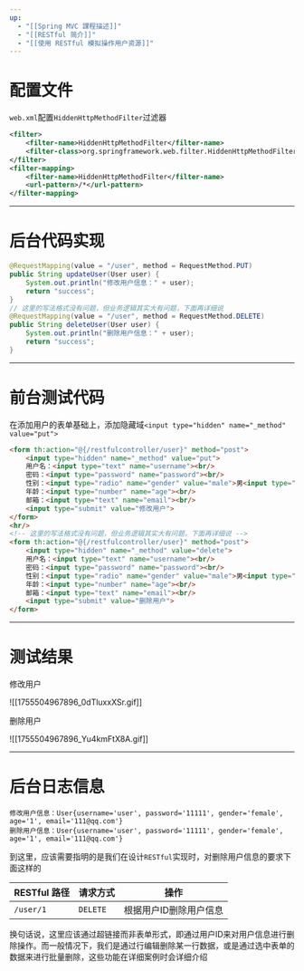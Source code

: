 ```yaml
---
up:
  - "[[Spring MVC 課程描述]]"
  - "[[RESTful 简介]]"
  - "[[使用 RESTful 模拟操作用户资源]]"
---
```

# **配置文件**

`web.xml`配置`HiddenHttpMethodFilter`过滤器

```xml
<filter>
    <filter-name>HiddenHttpMethodFilter</filter-name>
    <filter-class>org.springframework.web.filter.HiddenHttpMethodFilter</filter-class>
</filter>
<filter-mapping>
    <filter-name>HiddenHttpMethodFilter</filter-name>
    <url-pattern>/*</url-pattern>
</filter-mapping>
```

---

# **后台代码实现**

```java
@RequestMapping(value = "/user", method = RequestMethod.PUT)
public String updateUser(User user) {
    System.out.println("修改用户信息：" + user);
    return "success";
}
// 这里的写法格式没有问题，但业务逻辑其实大有问题，下面再详细说
@RequestMapping(value = "/user", method = RequestMethod.DELETE)
public String deleteUser(User user) {
    System.out.println("删除用户信息：" + user);
    return "success";
}
```

---

# **前台测试代码**

在添加用户的表单基础上，添加隐藏域`<input type="hidden" name="_method" value="put">`

```html
<form th:action="@{/restfulcontroller/user}" method="post">
    <input type="hidden" name="_method" value="put">
    用户名：<input type="text" name="username"><br/>
    密码：<input type="password" name="password"><br/>
    性别：<input type="radio" name="gender" value="male">男<input type="radio" name="gender" value="female">女<br/>
    年龄：<input type="number" name="age"><br/>
    邮箱：<input type="text" name="email"><br/>
    <input type="submit" value="修改用户">
</form>
<hr/>
<!-- 这里的写法格式没有问题，但业务逻辑其实大有问题，下面再详细说 -->
<form th:action="@{/restfulcontroller/user}" method="post">
    <input type="hidden" name="_method" value="delete">
    用户名：<input type="text" name="username"><br/>
    密码：<input type="password" name="password"><br/>
    性别：<input type="radio" name="gender" value="male">男<input type="radio" name="gender" value="female">女<br/>
    年龄：<input type="number" name="age"><br/>
    邮箱：<input type="text" name="email"><br/>
    <input type="submit" value="删除用户">
</form>
```

---

# **测试结果**

修改用户

![[1755504967896_0dTluxxXSr.gif]]

删除用户

![[1755504967896_Yu4kmFtX8A.gif]]

---

# **后台日志信息**

```shell
修改用户信息：User{username='user', password='11111', gender='female', age='1', email='111@qq.com'}
删除用户信息：User{username='user', password='11111', gender='female', age='1', email='111@qq.com'}
```

到这里，应该需要指明的是我们在设计`RESTful`实现时，对删除用户信息的要求下面这样的

|RESTful 路径|请求方式|操作|
|---|---|---|
|`/user/1`|`DELETE`|根据用户ID删除用户信息|

换句话说，这里应该通过超链接而非表单形式，即通过用户ID来对用户信息进行删除操作。而一般情况下，我们是通过行编辑删除某一行数据，或是通过选中表单的数据来进行批量删除，这些功能在详细案例时会详细介绍